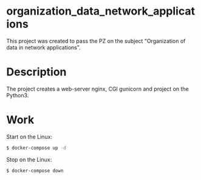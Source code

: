 # organization_data_network_applications
This project was created to pass the PZ on the subject "Organization of data in network applications". 

# Description
The project creates a web-server nginx, CGI gunicorn and project on the Python3.

# Work
Start on the Linux:
```sh
$ docker-compose up -d
```

Stop on the Linux:
```sh
$ docker-compose down
```
